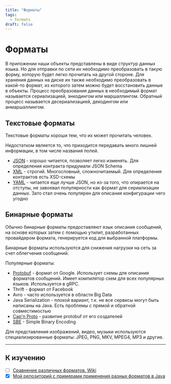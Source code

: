```yaml
---
title: "Форматы"
tags: 
  - formats
draft: false
---
```


# Форматы

В приложении наши объекты представлены в виде структур данных языка. 
Но для отправки по сети их необходимо преобразовать в такую форму, которую будет легко прочитать на другой стороне.
Для хранения данных на диске их также необходимо преобразовать в какой-то формат, из которого затем можно будет восстановить данные в объекты.
Процесс преобразования данных в необходимый формат называется сериализацией, энкодингом или маршаллингом. 
Обратный процесс называется десериализацией, декодингом или анмаршаллингом.

## Текстовые форматы

Текстовые форматы хороши тем, что их может прочитать человек.

Недостатком является то, что приходится передавать много лишней информации, в том числе названия полей.

- [JSON](json.md) - хорошо читается, позволяет легко изменять. Для определения контракта придумали JSON Schema
- [XML](xml.md) - строгий. Многословный, сложночитаемый. Для определения контрактов есть XSD-схемы
- [YAML](yaml.md) - читается еще лучше JSON, но из-за того, что опирается на отступы, не завоевал популярности как формат для сериализации данных. Зато стал очень популярен для описания конфигурации чего угодно

## Бинарные форматы

Обычно бинарные форматы предоставляют язык описания сообщений, на основе которых затем с помощью утилит, разработанных провайдером формата, генерируется код для выбранной платформы.

Бинарные форматы используются для снижения нагрузки на сеть за счет облегчения сообщений.

Популярные форматы:
- [Protobuf](protobuf.md) - формат от Google. Использует схемы для описания форматов сообщений. Имеет компилятор схем для всех популярных языков. Используется в gRPC.
- Thrift - формат от Facebook
- Avro - часто используется в области Big Data
- Java Serialization - плохой вариант, т.к. не все сервисы могут быть написаны на Java. Есть проблемы с прямой и обратной совместимостью
- [Cap'n Proto](https://capnproto.org/) - развитие protobuf от его создателей
- [SBE](https://github.com/real-logic/simple-binary-encoding) - Simple Binary Encoding

Для представления изображений, видео, музыки используются специализированные форматы: JPEG, PNG, MKV, MPEG4, MP3 и другие.

---
## К изучению

- [ ] [Сравнение различных форматов. Wiki](https://en.wikipedia.org/wiki/Comparison_of_data-serialization_formats)
- [X] [Мой репозиторий с примерами применения разных форматов в Java](https://github.com/Boiarshinov/formats-learning)
